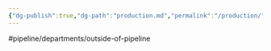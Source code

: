 ```yaml
---
{"dg-publish":true,"dg-path":"production.md","permalink":"/production/","hide":true}
---
```


#pipeline/departments/outside-of-pipeline 